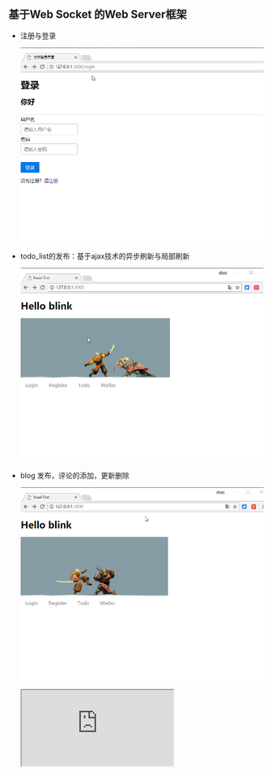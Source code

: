 ## 基于Web Socket 的Web Server框架

- 注册与登录
    
    ![image](https://github.com/blinkd/web-server/blob/master/readme/login_and_register.gif)

- todo_list的发布：基于ajax技术的异步刷新与局部刷新

    ![image](https://github.com/blinkd/web-server/blob/master/readme/todo_ajax.gif)

    

- blog 发布，评论的添加，更新删除

    ![image](https://github.com/blinkd/web-server/blob/master/readme/blog.gif) 
    <iframe src="http://ww4.sinaimg.cn/mw690/e75a115bgw1f3rrbzv1m8g209v0diqv7.gif">
